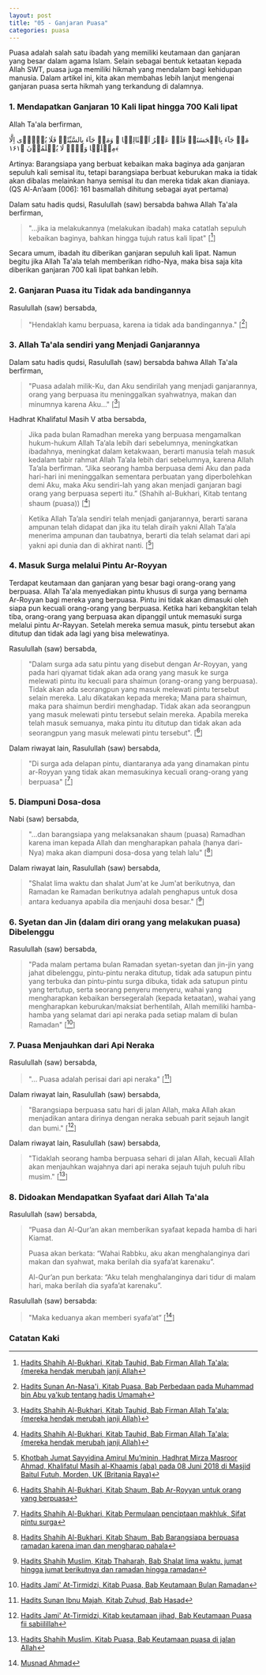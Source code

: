 ```yaml
---
layout: post
title: "05 - Ganjaran Puasa"
categories: puasa
---
```


Puasa adalah salah satu ibadah yang memiliki keutamaan dan ganjaran yang besar dalam agama Islam. Selain sebagai bentuk ketaatan kepada Allah SWT, puasa juga memiliki hikmah yang mendalam bagi kehidupan manusia. Dalam artikel ini, kita akan membahas lebih lanjut mengenai ganjaran puasa serta hikmah yang terkandung di dalamnya.

### 1. Mendapatkan Ganjaran 10 Kali lipat hingga 700 Kali lipat

Allah Ta'ala berfirman, 

<p class="quran2">
مَنۡ جَآءَ بِالۡحَسَنَۃِ فَلَہٗ عَشۡرُ اَمۡثَالِہَا ۚ وَمَنۡ جَآءَ بِالسَّیِّئَۃِ فَلَا یُجۡزٰۤی اِلَّا مِثۡلَہَا وَہُمۡ لَا یُظۡلَمُوۡنَ ﴿۱۶۱﴾
</p>

Artinya: Barangsiapa yang berbuat kebaikan maka baginya ada ganjaran sepuluh kali semisal itu, tetapi barangsiapa berbuat keburukan maka ia tidak akan dibalas melainkan hanya semisal itu dan mereka tidak akan dianiaya. (QS Al-An’aam [006]: 161 basmallah dihitung sebagai ayat pertama) 

Dalam satu hadis qudsi, Rasulullah (saw) bersabda bahwa Allah Ta'ala berfirman, 

> "...jika ia melakukannya (melakukan ibadah) maka catatlah sepuluh kebaikan baginya, bahkan hingga tujuh ratus kali lipat" [[^ddcffed2-5e7c-4906-817d-6795995ec114]]

[^ddcffed2-5e7c-4906-817d-6795995ec114]: [Hadits Shahih Al-Bukhari, Kitab Tauhid, Bab Firman Allah Ta'ala: {mereka hendak merubah janji Allah](/referensi/ddcffed2-5e7c-4906-817d-6795995ec114.html)

Secara umum, ibadah itu diberikan ganjaran sepuluh kali lipat. Namun begitu jika Allah Ta'ala telah memberikan ridho-Nya, maka bisa saja kita diberikan ganjaran 700 kali lipat bahkan lebih.

### 2. Ganjaran Puasa itu Tidak ada bandingannya

Rasulullah (saw) bersabda, 

> "Hendaklah kamu berpuasa, karena ia tidak ada bandingannya." [[^d1fe27a5-3f89-4cf0-9c92-f8a364545884]]

[^d1fe27a5-3f89-4cf0-9c92-f8a364545884]: [Hadits Sunan An-Nasa'i, Kitab Puasa, Bab Perbedaan pada Muhammad bin Abu ya'kub tentang hadis Umamah](/referensi/d1fe27a5-3f89-4cf0-9c92-f8a364545884.html)

### 3. Allah Ta'ala sendiri yang Menjadi Ganjarannya

Dalam satu hadis qudsi, Rasulullah (saw) bersabda bahwa Allah Ta'ala berfirman, 

> "Puasa adalah milik-Ku, dan Aku sendirilah yang menjadi ganjarannya, orang yang berpuasa itu meninggalkan syahwatnya, makan dan minumnya karena Aku..." [[^34fcb1cc-99ed-439c-a4e6-08a2697904d6]]

[^34fcb1cc-99ed-439c-a4e6-08a2697904d6]: [Hadits Shahih Al-Bukhari, Kitab Tauhid, Bab Firman Allah Ta'ala: {mereka hendak merubah janji Allah}](/referensi/34fcb1cc-99ed-439c-a4e6-08a2697904d6.html)

Hadhrat Khalifatul Masih V atba bersabda,

> Jika pada bulan Ramadhan mereka yang berpuasa mengamalkan hukum-hukum Allah Ta’ala lebih dari sebelumnya, meningkatkan ibadahnya, meningkat dalam ketakwaan, berarti manusia telah masuk kedalam tabir rahmat Allah Ta’ala lebih dari sebelumnya, karena Allah Ta’ala berfirman. “Jika seorang hamba berpuasa demi Aku dan pada hari-hari ini meninggalkan sementara perbuatan yang diperbolehkan demi Aku, maka Aku sendiri-lah yang akan menjadi ganjaran bagi orang yang berpuasa seperti itu.” (Shahih al-Bukhari, Kitab tentang shaum (puasa)) [[^34fcb1cc-99ed-439c-a4e6-08a2697904d6]]

> Ketika Allah Ta’ala sendiri telah menjadi ganjarannya, berarti sarana  ampunan telah didapat dan jika itu telah diraih yakni Allah Ta’ala menerima ampunan dan taubatnya, berarti dia telah selamat dari api yakni api dunia dan di akhirat nanti. [[^FST20180629]]

[^FST20180629]: [Khotbah Jumat Sayyidina Amirul Mu’minin, Hadhrat Mirza Masroor Ahmad, Khalifatul Masih al-Khaamis (aba) pada 08 Juni 2018 di Masjid Baitul Futuh, Morden, UK (Britania Raya)](https://www.alislam.org/archives/sermons/summary/FST20180629-ID.pdf)

### 4. Masuk Surga melalui Pintu Ar-Royyan

Terdapat keutamaan dan ganjaran yang besar bagi orang-orang yang berpuasa. Allah Ta'ala menyediakan pintu khusus di surga yang bernama Ar-Royyan bagi mereka yang berpuasa. Pintu ini tidak akan dimasuki oleh siapa pun kecuali orang-orang yang berpuasa. Ketika hari kebangkitan telah tiba, orang-orang yang berpuasa akan dipanggil untuk memasuki surga melalui pintu Ar-Rayyan. Setelah mereka semua masuk, pintu tersebut akan ditutup dan tidak ada lagi yang bisa melewatinya. 

Rasulullah (saw) bersabda, 

> "Dalam surga ada satu pintu yang disebut dengan Ar-Royyan, yang pada hari qiyamat tidak akan ada orang yang masuk ke surga melewati pintu itu kecuali para shaimun (orang-orang yang berpuasa). Tidak akan ada seorangpun yang masuk melewati pintu tersebut selain mereka. Lalu dikatakan kepada mereka; Mana para shaimun, maka para shaimun berdiri menghadap. Tidak akan ada seorangpun yang masuk melewati pintu tersebut selain mereka. Apabila mereka telah masuk semuanya, maka pintu itu ditutup dan tidak akan ada seorangpun yang masuk melewati pintu tersebut". [[^c070b865-aa85-41bf-9c80-19f6ced3e161]]

[^c070b865-aa85-41bf-9c80-19f6ced3e161]: [Hadits Shahih Al-Bukhari, Kitab Shaum, Bab Ar-Royyan untuk orang yang berpuasa](/referensi/c070b865-aa85-41bf-9c80-19f6ced3e161.html)

Dalam riwayat lain, Rasulullah (saw) bersabda, 

> "Di surga ada delapan pintu, diantaranya ada yang dinamakan pintu ar-Royyan yang tidak akan memasukinya kecuali orang-orang yang berpuasa" [[^7ffa9800-9a85-43f0-b338-e8ec172c8b50]]

[^7ffa9800-9a85-43f0-b338-e8ec172c8b50]: [Hadits Shahih Al-Bukhari, Kitab Permulaan penciptaan makhluk, Sifat pintu surga](/referensi/7ffa9800-9a85-43f0-b338-e8ec172c8b50.html)

### 5. Diampuni Dosa-dosa

Nabi (saw) bersabda, 

> "...dan barangsiapa yang melaksanakan shaum (puasa) Ramadhan karena iman kepada Allah dan mengharapkan pahala (hanya dari-Nya) maka akan diampuni dosa-dosa yang telah lalu" [[^ed96a157-778a-4577-bb3e-9efeabd3fd2d]]

[^ed96a157-778a-4577-bb3e-9efeabd3fd2d]: [Hadits Shahih Al-Bukhari, Kitab Shaum, Bab Barangsiapa berpuasa ramadan karena iman dan mengharap pahala](/referensi/ed96a157-778a-4577-bb3e-9efeabd3fd2d.html)

Dalam riwayat lain, Rasulullah (saw) bersabda, 

> "Shalat lima waktu dan shalat Jum'at ke Jum'at berikutnya, dan Ramadan ke Ramadan berikutnya adalah penghapus untuk dosa antara keduanya apabila dia menjauhi dosa besar." [[^edc5b2df-6275-4625-b880-bc3fe207fa72]]

[^edc5b2df-6275-4625-b880-bc3fe207fa72]: [Hadits Shahih Muslim, Kitab Thaharah, Bab Shalat lima waktu, jumat hingga jumat berikutnya dan ramadan hingga ramadan](/referensi/edc5b2df-6275-4625-b880-bc3fe207fa72.html)

### 6. Syetan dan Jin (dalam diri orang yang melakukan puasa) Dibelenggu

Rasulullah (saw) bersabda, 

> "Pada malam pertama bulan Ramadan syetan-syetan dan jin-jin yang jahat dibelenggu, pintu-pintu neraka ditutup, tidak ada satupun pintu yang terbuka dan pintu-pintu surga dibuka, tidak ada satupun pintu yang tertutup, serta seorang penyeru menyeru, wahai yang mengharapkan kebaikan bersegeralah (kepada ketaatan), wahai yang mengharapkan keburukan/maksiat berhentilah, Allah memiliki hamba-hamba yang selamat dari api neraka pada setiap malam di bulan Ramadan" [[^7ee341bd-b2b8-4130-bbbc-de723c5ab2c2]]

[^7ee341bd-b2b8-4130-bbbc-de723c5ab2c2]: [Hadits Jami' At-Tirmidzi, Kitab Puasa, Bab Keutamaan Bulan Ramadan](/referensi/7ee341bd-b2b8-4130-bbbc-de723c5ab2c2.html)

### 7. Puasa Menjauhkan dari Api Neraka

Rasulullah (saw) bersabda, 

>"... Puasa adalah perisai dari api neraka" [[^2fe495de-5a37-48d8-af16-fc98e753b1ce]]

[^2fe495de-5a37-48d8-af16-fc98e753b1ce]: [Hadits Sunan Ibnu Majah, Kitab Zuhud, Bab Hasad](/referensi/2fe495de-5a37-48d8-af16-fc98e753b1ce.html)

Dalam riwayat lain, Rasulullah (saw) bersabda, 

>"Barangsiapa berpuasa satu hari di jalan Allah, maka Allah akan menjadikan antara dirinya dengan neraka sebuah parit sejauh langit dan bumi." [[^8bde17b2-5072-47c3-b7d9-9c2813e9264d]]

[^8bde17b2-5072-47c3-b7d9-9c2813e9264d]: [Hadits Jami' At-Tirmidzi, Kitab keutamaan jihad, Bab Keutamaan Puasa fii sabiilillah](/referensi/8bde17b2-5072-47c3-b7d9-9c2813e9264d.html)

Dalam riwayat lain, Rasulullah (saw) bersabda, 

> "Tidaklah seorang hamba berpuasa sehari di jalan Allah, kecuali Allah akan menjauhkan wajahnya dari api neraka sejauh tujuh puluh ribu musim." [[^53a7b8db-5545-459d-9aa7-e9246567f5c2]]

[^53a7b8db-5545-459d-9aa7-e9246567f5c2]: [Hadits Shahih Muslim, Kitab Puasa, Bab Keutamaan puasa di jalan Allah](/referensi/53a7b8db-5545-459d-9aa7-e9246567f5c2.html)

### 8. Didoakan Mendapatkan Syafaat dari Allah Ta'ala

Rasulullah (saw) bersabda,

> “Puasa dan Al-Qur’an akan memberikan syafaat kepada hamba di hari Kiamat. 
> 
> Puasa akan berkata: “Wahai Rabbku, aku akan menghalanginya dari makan dan syahwat, maka berilah dia syafa’at karenaku”. 
> 
> Al-Qur’an pun berkata: “Aku telah menghalanginya dari tidur di malam hari, maka berilah dia syafa’at karenaku”. 

Rasulullah (saw) bersabda: 

> "Maka keduanya akan memberi syafa’at” [[^2ff7a2d0-5240-4059-8530-d3b8d606cfb1]]

[^2ff7a2d0-5240-4059-8530-d3b8d606cfb1]: [Musnad Ahmad](/referensi/2ff7a2d0-5240-4059-8530-d3b8d606cfb1.html)

### Catatan Kaki